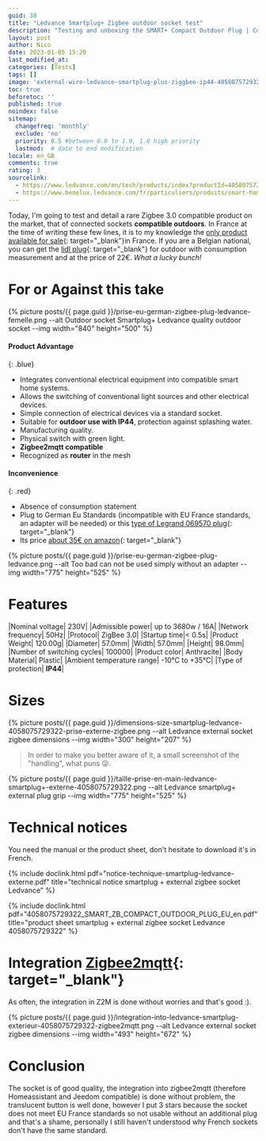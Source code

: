 ```yaml
---
guid: 38
title: "Ledvance Smartplug+ Zigbee outdoor socket test"
description: "Testing and unboxing the SMART+ Compact Outdoor Plug | Compact connected outdoor socket to control conventional devices with Zigbee technology"
layout: post
author: Nico
date: 2023-01-05 15:20
last_modified_at: 
categories: [Tests]
tags: []
image: 'external-wire-ledvance-smartplug-plus-ziggbee-ip44-4058075729322-prise-externe.png'
toc: true
beforetoc: ''
published: true
noindex: false
sitemap:
  changefreq: 'monthly'
  exclude: 'no'
  priority: 0.5 #between 0.0 to 1.0, 1.0 high priority
  lastmod:  # date to end modification
locale: en_GB
comments: true
rating: 3
sourcelink:
  - https://www.ledvance.com/en/tech/products/index?productId=4058075729322&category=141283&documentId=408
  - https://www.benelux.ledvance.com/fr/particuliers/produits/smart-home/smart-home-components/smart-zigbee/composants-exterieurs-smart-avec-technologie-zigbee/prises-smart-avec-technologie-zigbee/prise-exterieure-connectee-compacte-pour-controler-des-appareils-conventionnels-avec-la-technologie-zigbee-c141283?productId=203923
---
```

Today, I'm going to test and detail a rare Zigbee 3.0 compatible product on the market, that of connected sockets **compatible outdoors**. In France at the time of writing these few lines, it is to my knowledge the [only product available for sale](https://www.amazon.fr/LEDVANCE-intelligente-lext%C3%A9rieur-technologie-4058075729322/dp/B0BFK1HPSB/ref=asc_df_B0BFK1HPSB/?tag=googshopfr-21&linkCode=df0&hvadid=603411883361&hvpos=&hvnetw=g&hvrand=8196400474170599897&hvpone=&hvptwo=&hvqmt=&hvdev=c&hvdvcmdl=&hvlocint=&hvlocphy=9055951&hvtargid=pla-1869637444266&psc=1){: target="_blank"}in France. If you are a Belgian national, you can get the [lidl plug](https://www.lidl.be/p/fr-BE/silvercrest-prise-connectee-smart-home-pour-l-exterieur/p100351932){: target="_blank"} for outdoor with consumption measurement and at the price of 22€. *What a lucky bunch!*

# For or Against this take

{% picture posts/{{ page.guid }}/prise-eu-german-zigbee-plug-ledvance-femelle.png --alt Outdoor socket Smartplug+ Ledvance quality outdoor socket --img width="840" height="500" %}

#### Product Advantage
{: .blue}
- Integrates conventional electrical equipment into compatible smart home systems.
- Allows the switching of conventional light sources and other electrical devices.
- Simple connection of electrical devices via a standard socket.
- Suitable for **outdoor use with IP44**, protection against splashing water.
- Manufacturing quality.
- Physical switch with green light.
- **Zigbee2mqtt compatible**
- Recognized as **router** in the mesh

#### Inconvenience
{: .red}
- Absence of consumption statement
- Plug to German Eu Standards (incompatible with EU France standards, an adapter will be needed) or this [type of Legrand 069570 plug](https://www.amazon.fr/dp/B071J437G1/ref=emc_b_5_i?th=1){: target="_blank"}
- Its price [about 35€ on amazon](https://www.amazon.fr/LEDVANCE-intelligente-lext%C3%A9rieur-technologie-4058075729322/dp/B0BFK1HPSB/ref=sr_1_14?__mk_fr_FR=%C3%85M%C3%85%C5%BD%C3%95%C3%91&crid=2G6RFBLVOZ4WZ&keywords=ledvance+zigbee&qid=1672948663&sprefix=ledvance+zigbee%2Caps%2C87&sr=8-14){: target="_blank"}

{% picture posts/{{ page.guid }}/prise-eu-german-zigbee-plug-ledvance.png --alt Too bad can not be used simply without an adapter --img width="775" height="525" %}


# Features

|Nominal voltage| 230V|
|Admissible power| up to 3680w / 16A|
|Network frequency| 50Hz|
|Protocol| ZigBee 3.0|
|Startup time|< 0.5s|
|Product Weight| 120.00g|
|Diameter| 57.0mm|
|Width| 57.0mm|
|Height| 98.0mm|
|Number of switching cycles| 100000|
|Product color| Anthracite|
|Body Material| Plastic|
|Ambient temperature range| -10°C to +35°C|
|Type of protection| **IP44**|

# Sizes

{% picture posts/{{ page.guid }}/dimensions-size-smartplug-ledvance-4058075729322-prise-externe-zigbee.png --alt Ledvance external socket zigbee dimensions --img width="300" height="207" %}

> In order to make you better aware of it, a small screenshot of the "handling", what puns 😜.

{% picture posts/{{ page.guid }}/taille-prise-en-main-ledvance-smartplug+-externe-4058075729322.png --alt Ledvance smartplug+ external plug grip --img width="775" height="525" %}

# Technical notices

You need the manual or the product sheet, don't hesitate to download it's in French.

{% include doclink.html pdf="notice-technique-smartplug-ledvance-externe.pdf" title="technical notice smartplug + external zigbee socket Ledvance" %}

{% include doclink.html pdf="4058075729322_SMART_ZB_COMPACT_OUTDOOR_PLUG_EU_en.pdf" title="product sheet smartplug + external zigbee socket Ledvance 4058075729322" %}

# Integration [Zigbee2mqtt](https://www.zigbee2mqtt.io/){: target="_blank"}

As often, the integration in Z2M is done without worries and that's good :).

{% picture posts/{{ page.guid }}/integration-into-ledvance-smartplug-exterieur-4058075729322-zigbee2mqtt.png --alt Ledvance external socket zigbee dimensions --img width="493" height="672" %}

# Conclusion

The socket is of good quality, the integration into zigbee2mqtt (therefore Homeassistant and Jeedom compatible) is done without problem, the translucent button is well done, however I put 3 stars because the socket does not meet EU France standards so not usable without an additional plug and that's a shame, personally I still haven't understood why French sockets don't have the same standard.


